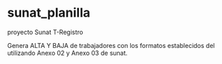 sunat_planilla
==============

proyecto Sunat T-Registro

Genera ALTA Y BAJA de trabajadores
con los formatos establecidos del 
utilizando Anexo 02 y Anexo 03 de sunat.